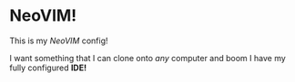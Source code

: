 # NeoVIM!

This is my *NeoVIM* config!

I want something that I can clone onto *any* computer and boom I have my fully configured **IDE!**

